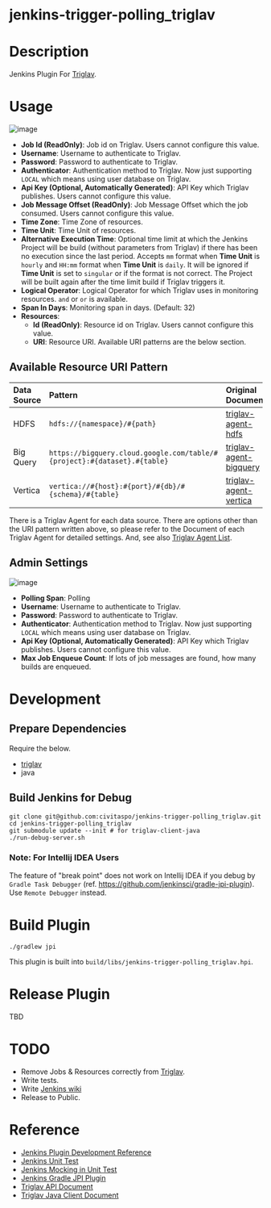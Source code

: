 jenkins-trigger-polling_triglav
===============================

# Description

Jenkins Plugin For [Triglav](https://github.com/sonots/triglav).

# Usage

![image](https://user-images.githubusercontent.com/3665307/30304177-2e1eab94-97a7-11e7-982b-b035540239b5.png)

- **Job Id (ReadOnly)**: Job id on Triglav. Users cannot configure this value.
- **Username**: Username to authenticate to Triglav.
- **Password**: Password to authenticate to Triglav.
- **Authenticator**: Authentication method to Triglav. Now just supporting `LOCAL` which means using user database on Triglav.
- **Api Key (Optional, Automatically Generated)**: API Key which Triglav publishes. Users cannot configure this value.
- **Job Message Offset (ReadOnly)**: Job Message Offset which the job consumed. Users cannot configure this value.
- **Time Zone**: Time Zone of resources.
- **Time Unit**: Time Unit of resources.
- **Alternative Execution Time**: Optional time limit at which the Jenkins Project will be build (without parameters from Triglav) if there has been no execution since the last period. Accepts `mm` format when **Time Unit** is `hourly` and `HH:mm` format when **Time Unit** is `daily`. It will be ignored if **Time Unit** is set to `singular` or if the format is not correct. The Project will be built again after the time limit build if Triglav triggers it.
- **Logical Operator**: Logical Operator for which Triglav uses in monitoring resources. `and` or `or` is available.
- **Span In Days**: Monitoring span in days. (Default: 32)
- **Resources**:
  - **Id (ReadOnly)**: Resource id on Triglav. Users cannot configure this value.
  - **URI**: Resource URI. Available URI patterns are the below section.

## Available Resource URI Pattern

|Data Source|Pattern|Original Document|
|:----------|:------|:----------------|
|HDFS|`hdfs://{namespace}/#{path}`|[triglav-agent-hdfs](https://github.com/triglav-dataflow/triglav-agent-hdfs#specification-of-resource-uri)|
|Big Query|`https://bigquery.cloud.google.com/table/#{project}:#{dataset}.#{table}`|[triglav-agent-bigquery](https://github.com/triglav-dataflow/triglav-agent-bigquery#specification-of-resource-uri)|
|Vertica|`vertica://#{host}:#{port}/#{db}/#{schema}/#{table}`|[triglav-agent-vertica](https://github.com/triglav-dataflow/triglav-agent-vertica#specification-of-resource-uri)|

There is a Triglav Agent for each data source. There are options other than the URI pattern written above, so please refer to the Document of each Triglav Agent for detailed settings.
And, see also [Triglav Agent List](github.com/triglav-dataflow?q=triglav-agent).

## Admin Settings

![image](https://cloud.githubusercontent.com/assets/4525500/24988368/7b68c616-2040-11e7-8c3e-3281a37de253.png)

- **Polling Span**: Polling
- **Username**: Username to authenticate to Triglav.
- **Password**: Password to authenticate to Triglav.
- **Authenticator**: Authentication method to Triglav. Now just supporting `LOCAL` which means using user database on Triglav.
- **Api Key (Optional, Automatically Generated)**: API Key which Triglav publishes. Users cannot configure this value.
- **Max Job Enqueue Count**: If lots of job messages are found, how many builds are enqueued.

# Development

## Prepare Dependencies

Require the below.

- [triglav](https://github.com/sonots/triglav/blob/5cc95322b843993875211226a343940aa6d49e64/README.md)
- java

## Build Jenkins for Debug

```
git clone git@github.com:civitaspo/jenkins-trigger-polling_triglav.git
cd jenkins-trigger-polling_triglav
git submodule update --init # for triglav-client-java
./run-debug-server.sh
```

### Note: For Intellij IDEA Users

The feature of "break point" does not work on Intellij IDEA if you debug by `Gradle Task Debugger` (ref. https://github.com/jenkinsci/gradle-jpi-plugin).
Use `Remote Debugger` instead.

# Build Plugin

```
./gradlew jpi
```

This plugin is built into `build/libs/jenkins-trigger-polling_triglav.hpi`.

# Release Plugin

TBD

# TODO

- Remove Jobs & Resources correctly from [Triglav](https://github.com/sonots/triglav).
- Write tests.
- Write [Jenkins wiki](https://wiki.jenkins-ci.org/display/JENKINS/Plugins)
- Release to Public.

# Reference

- [Jenkins Plugin Development Reference](https://wiki.jenkins-ci.org/display/JENKINS/Extend+Jenkins)
- [Jenkins Unit Test](https://wiki.jenkins-ci.org/display/JENKINS/Unit+Test)
- [Jenkins Mocking in Unit Test](https://wiki.jenkins-ci.org/display/JENKINS/Mocking+in+Unit+Tests)
- [Jenkins Gradle JPI Plugin](https://github.com/jenkinsci/gradle-jpi-plugin)
- [Triglav API Document](https://github.com/sonots/triglav/tree/master/doc)
- [Triglav Java Client Document](https://github.com/sonots/triglav-client-java/tree/master/docs)
